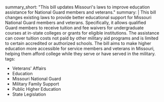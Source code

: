 summary_short: "This bill updates Missouri's laws to improve education assistance for National Guard members and veterans."
summary: |
  This bill changes existing laws to provide better educational support for Missouri National Guard members and veterans. Specifically, it allows qualified Guard members to receive tuition and fee waivers for undergraduate courses at in-state colleges or grants for eligible institutions. The assistance can cover tuition costs not paid by other military aid programs and is limited to certain accredited or authorized schools. The bill aims to make higher education more accessible for service members and veterans in Missouri, helping them afford college while they serve or have served in the military.
tags:
  - Veterans' Affairs
  - Education
  - Missouri National Guard
  - Military Family Support
  - Public Higher Education
  - State Legislation
